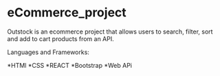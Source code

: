 # eCommerce_project

Outstock is an ecommerce project that allows users to search, filter, sort and add to cart products from an API.

Languages and Frameworks:

*HTMl
*CSS
*REACT
*Bootstrap
*Web APi
